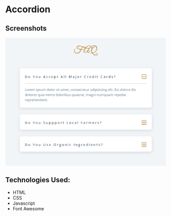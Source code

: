 # Accordion

## Screenshots
![Screenshot](./screenshot.png)

## Technologies Used:
- HTML
- CSS
- Javascript
- Font Awesome